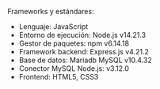 Frameworks y estándares:
- Lenguaje: JavaScript
- Entorno de ejecución: Node.js v14.21.3
- Gestor de paquetes: npm v6.14.18
- Framework backend: Express.js v4.21.2
- Base de datos: Mariadb MySQL v10.4.32
- Conector MySQL Node.js: v3.12.0
- Frontend: HTML5, CSS3

